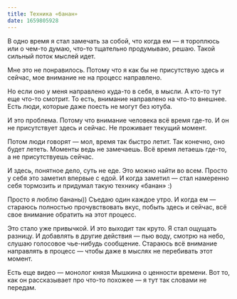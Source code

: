 ```yaml
---
title: Техника «банан»
date: 1659805928
---
```

В одно время я стал замечать за собой, что когда ем — я тороплюсь или о чем-то думаю, что-то тщательно продумываю, решаю. Такой сильный поток мыслей идет.

Мне это не понравилось. Потому что я как бы не присутствую здесь и сейчас, мое внимание не на процесс направлено.

Но если оно у меня направлено куда-то в себя, в мысли. А кто-то тут еще что-то смотрит. То есть, внимание направлено на что-то внешнее. Есть люди, которые даже поесть не могут без ютуба.

И это проблема. Потому что внимание человека всё время где-то. И он не присутствует здесь и сейчас. Не проживает текущий момент.

Потом люди говорят — мол, время так быстро летит. Так конечно, оно будет лететь. Моменты ведь не замечаешь. Всё время летаешь где-то, а не присутствуешь сейчас.

И здесь, понятное дело, суть не еде. Это можно найти во всем. Просто у себя это заметил впервые с едой. И когда заметил — стал намеренно себя тормозить и придумал такую технику «банан» :)

Просто я люблю бананы)) Съедаю один каждое утро. И когда ем — стараюсь полностью прочувствовать вкус, побыть здесь и сейчас, всё свое внимание обратить на этот процесс. 

Это стало уже привычкой. И это выходит так круто. Я стал ощущать разницу. И добавлять в другие действия — пью воду, смотрю на небо, слушаю голосовое чье-нибудь сообщение. Стараюсь всё внимание направлять в процесс — чтобы даже в мыслях не перебивать этот момент.

Есть еще видео — монолог князя Мышкина о ценности времени. Вот то, как он рассказывает про что-то похожее — я тут так словами не передам.